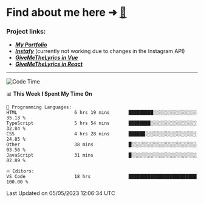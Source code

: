# Find about me here ➜ [🧑](https://pauabella.dev)

### Project links:
- ***[My Portfolio](https://pauabella.dev)***
- ***[Instafy](https://instafy.me)*** (currently not working due to changes in the Instagram API)
- ***[GiveMeTheLyrics in Vue](https://lyrics.pauabella.dev)***
- ***[GiveMeTheLyrics in React](https://pauabella.dev/GiveMeTheLyrics)***

---
<!--START_SECTION:waka-->
![Code Time](http://img.shields.io/badge/Code%20Time-2%2C141%20hrs%206%20mins-blue)

📊 **This Week I Spent My Time On** 

```text
💬 Programming Languages: 
HTML                     6 hrs 19 mins       █████████░░░░░░░░░░░░░░░░   35.13 % 
TypeScript               5 hrs 54 mins       ████████░░░░░░░░░░░░░░░░░   32.84 % 
CSS                      4 hrs 28 mins       ██████░░░░░░░░░░░░░░░░░░░   24.85 % 
Other                    38 mins             █░░░░░░░░░░░░░░░░░░░░░░░░   03.56 % 
JavaScript               31 mins             █░░░░░░░░░░░░░░░░░░░░░░░░   02.89 % 

🔥 Editors: 
VS Code                  18 hrs              █████████████████████████   100.00 % 
```


 Last Updated on 05/05/2023 12:06:34 UTC
<!--END_SECTION:waka-->

